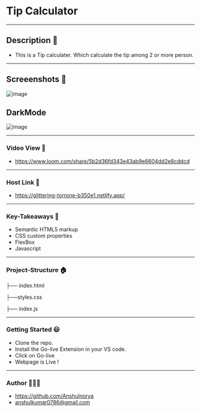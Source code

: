 # Tip Calculator

------------

## Description 🤙
- This is a Tip calculater. Which calculate the tip among 2 or more person.

------------

## Screeenshots 📇
![image](https://user-images.githubusercontent.com/46952665/187964283-cd3a42b6-e3d3-4264-97e2-8f252dd82542.png)

## DarkMode
![image](https://user-images.githubusercontent.com/46952665/187964690-629d9c1f-9636-4958-af9d-3c76f2b05588.png)

------------



### Video View 🎥
- https://www.loom.com/share/5b2d36fd343e43ab9e6604dd2e8cddcd

------------

### Host Link 🔗
- https://glittering-torrone-b350e1.netlify.app/

------------

### Key-Takeaways 🔑
- Semantic HTML5 markup
- CSS custom properties
- FlexBox
- Javascript

------------

### Project-Structure 🏠
├── index.html

├──styles.css

├── index.js



------------

### Getting Started 😃
- Clone the repo.
- Install the Go-live Extension in your VS code.
- Click on Go-live
- Webpage is Live !

------------

### Author 👨🏼‍🎓
- https://github.com/Anshulnorya
- anshulkumar0786@gmail.com
